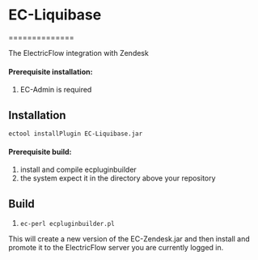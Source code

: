 # EC-Liquibase
==============

The ElectricFlow integration with Zendesk

#### Prerequisite installation: ####

1. EC-Admin is required

## Installation

`ectool installPlugin EC-Liquibase.jar`

#### Prerequisite build: ####

1. install and compile ecpluginbuilder
2. the system expect it in the directory above your repository

## Build ##
1. `ec-perl ecpluginbuilder.pl`

This will create a new version of the EC-Zendesk.jar and then install and
promote it to the ElectricFlow server you are currently logged in.
